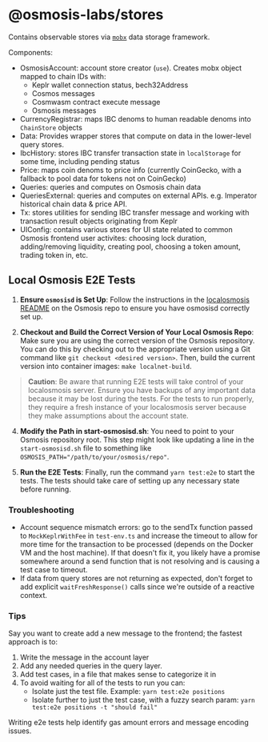 # @osmosis-labs/stores

Contains observable stores via [`mobx`](https://mobx.js.org/README.html) data storage framework.

Components:

- OsmosisAccount: account store creator (`use`). Creates mobx object mapped to chain IDs with:
  - Keplr wallet connection status, bech32Address
  - Cosmos messages
  - Cosmwasm contract execute message
  - Osmosis messages
- CurrencyRegistrar: maps IBC denoms to human readable denoms into `ChainStore` objects
- Data: Provides wrapper stores that compute on data in the lower-level query stores.
- IbcHistory: stores IBC transfer transaction state in `localStorage` for some time, including pending status
- Price: maps coin denoms to price info (currently CoinGecko, with a fallback to pool data for tokens not on CoinGecko)
- Queries: queries and computes on Osmosis chain data
- QueriesExternal: queries and computes on external APIs. e.g. Imperator historical chain data & price API.
- Tx: stores utilities for sending IBC transfer message and working with transaction result objects originating from Keplr
- UIConfig: contains various stores for UI state related to common Osmosis frontend user activites: choosing lock duration, adding/removing liquidity, creating pool, choosing a token amount, trading token in, etc.

## Local Osmosis E2E Tests

1. **Ensure `osmosisd` is Set Up**: Follow the instructions in the [localosmosis README](https://github.com/osmosis-labs/osmosis/blob/main/tests/localosmosis/README.md) on the Osmosis repo to ensure you have osmosisd correctly set up.

2. **Checkout and Build the Correct Version of Your Local Osmosis Repo**: Make sure you are using the correct version of the Osmosis repository. You can do this by checking out to the appropriate version using a Git command like `git checkout <desired version>`. Then, build the current version into container images: `make localnet-build`.

> **Caution**: Be aware that running E2E tests will take control of your localosmosis server. Ensure you have backups of any important data because it may be lost during the tests. For the tests to run properly, they require a fresh instance of your localosmosis server because they make assumptions about the account state.

4. **Modify the Path in start-osmosisd.sh**: You need to point to your Osmosis repository root. This step might look like updating a line in the `start-osmosisd.sh` file to something like `OSMOSIS_PATH="/path/to/your/osmosis/repo"`.

5. **Run the E2E Tests**: Finally, run the command `yarn test:e2e` to start the tests. The tests should take care of setting up any necessary state before running.

### Troubleshooting

- Account sequence mismatch errors: go to the sendTx function passed to `MockKeplrWithFee` in `test-env.ts` and increase the timeout to allow for more time for the transaction to be processed (depends on the Docker VM and the host machine). If that doesn't fix it, you likely have a promise somewhere around a send function that is not resolving and is causing a test case to timeout.
- If data from query stores are not returning as expected, don't forget to add explicit `waitFreshResponse()` calls since we're outside of a reactive context.

### Tips

Say you want to create add a new message to the frontend; the fastest approach is to:

1. Write the message in the account layer
2. Add any needed queries in the query layer.
3. Add test cases, in a file that makes sense to categorize it in
4. To avoid waiting for all of the tests to run you can:
   - Isolate just the test file. Example: `yarn test:e2e positions`
   - Isolate further to just the test case, with a fuzzy search param: `yarn test:e2e positions -t "should fail"`

Writing e2e tests help identify gas amount errors and message encoding issues.
